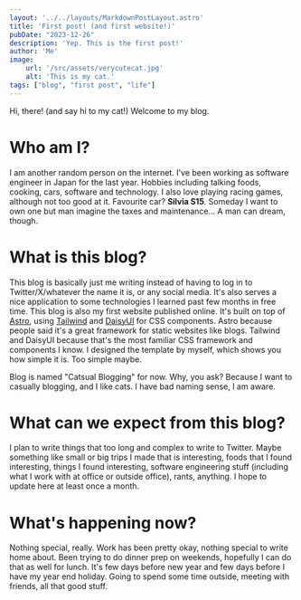 ```yaml
---
layout: '../../layouts/MarkdownPostLayout.astro'
title: 'First post! (and first website!)'
pubDate: "2023-12-26"
description: 'Yep. This is the first post!'
author: 'Me'
image:
    url: '/src/assets/verycutecat.jpg'
    alt: 'This is my cat.'
tags: ["blog", "first post", "life"]
---
```

Hi, there! (and say hi to my cat!) Welcome to my blog.

# Who am I?

I am another random person on the internet. I've been working as software engineer in Japan for the last year. Hobbies including talking foods, cooking, cars, software and technology. I also love playing racing games, although not too good at it. Favourite car? **Silvia S15**. Someday I want to own one but man imagine the taxes and maintenance... A man can dream, though.

# What is this blog?

This blog is basically just me writing instead of having to log in to Twitter/X/whatever the name it is, or any social media. It's also serves a nice application to some technologies I learned past few months in free time. This blog is also my first website published online. It's built on top of [Astro](https://astro.build/), using [Tailwind](https://tailwindcss.com/) and [DaisyUI](https://daisyui.com/) for CSS components. Astro because people said it's a great framework for static websites like blogs. Tailwind and DaisyUI because that's the most familiar CSS framework and components I know. I designed the template by myself, which shows you how simple it is. Too simple maybe.

Blog is named "Catsual Blogging" for now. Why, you ask? Because I want to casually blogging, and I like cats. I have bad naming sense, I am aware.

# What can we expect from this blog?

I plan to write things that too long and complex to write to Twitter. Maybe something like small or big trips I made that is interesting, foods that I found interesting, things I found interesting, software engineering stuff (including what I work with at office or outside office), rants, anything. I hope to update here at least once a month.

# What's happening now?

Nothing special, really. Work has been pretty okay, nothing special to write home about. Been trying to do dinner prep on weekends, hopefully I can do that as well for lunch. It's few days before new year and few days before I have my year end holiday. Going to spend some time outside, meeting with friends, all that good stuff.
